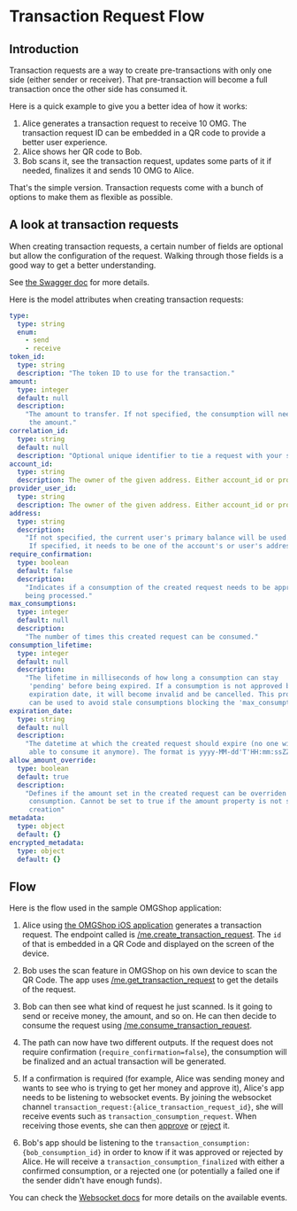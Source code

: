 # Transaction Request Flow

## Introduction

Transaction requests are a way to create pre-transactions with only one side (either sender or receiver). That pre-transaction will become a full transaction once the other side has consumed it.


Here is a quick example to give you a better idea of how it works:

1. Alice generates a transaction request to receive 10 OMG. The transaction request ID can be embedded in a QR code to provide a better user experience.
2. Alice shows her QR code to Bob.
3. Bob scans it, see the transaction request, updates some parts of it if needed, finalizes it and sends 10 OMG to Alice.

That's the simple version. Transaction requests come with a bunch of options to make them as flexible as possible.

## A look at transaction requests

When creating transaction requests, a certain number of fields are optional but allow the configuration of the request. Walking through those fields is a good way to get a better understanding.

See [the Swagger doc](https://ewallet.demo.omisego.io/api/docs.ui#/TransactionRequest/transaction_request_create) for more details.

Here is the model attributes when creating transaction requests:

```yaml
type:
  type: string
  enum:
    - send
    - receive
token_id:
  type: string
  description: "The token ID to use for the transaction."
amount:
  type: integer
  default: null
  description:
    "The amount to transfer. If not specified, the consumption will need to set
     the amount."
correlation_id:
  type: string
  default: null
  description: "Optional unique identifier to tie a request with your system."
account_id:
  type: string
  description: The owner of the given address. Either account_id or provider_user_id needs to be filled.  
provider_user_id:
  type: string
  description: The owner of the given address. Either account_id or provider_user_id needs to be filled. 
address:
  type: string
  description:
    "If not specified, the current user's primary balance will be used.
     If specified, it needs to be one of the account's or user's addresses."
require_confirmation:
  type: boolean
  default: false
  description:
    "Indicates if a consumption of the created request needs to be approved before
    being processed."
max_consumptions:
  type: integer
  default: null
  description:
    "The number of times this created request can be consumed."
consumption_lifetime:
  type: integer
  default: null
  description:
    "The lifetime in milliseconds of how long a consumption can stay
     'pending' before being expired. If a consumption is not approved before its
     expiration date, it will become invalid and be cancelled. This property
     can be used to avoid stale consumptions blocking the 'max_consumptions' count."
expiration_date:
  type: string
  default: null
  description:
    "The datetime at which the created request should expire (no one will be
     able to consume it anymore). The format is yyyy-MM-dd'T'HH:mm:ssZZZZZ."
allow_amount_override:
  type: boolean
  default: true
  description:
    "Defines if the amount set in the created request can be overriden in a
     consumption. Cannot be set to true if the amount property is not set at
     creation"
metadata:
  type: object
  default: {}
encrypted_metadata:
  type: object
  default: {}
```

## Flow

Here is the flow used in the sample OMGShop application:

1. Alice using [the OMGShop iOS application](https://github.com/omisego/sample-ios) generates a transaction request. The endpoint called is [/me.create_transaction_request](https://ewallet.demo.omisego.io/api/docs.ui#/TransactionRequest/create_transaction_request). The `id` of that is embedded in a QR Code and displayed on the screen of the device.

2. Bob uses the scan feature in OMGShop on his own device to scan the QR Code. The app uses [/me.get_transaction_request](https://ewallet.demo.omisego.io/api/docs.ui#/TransactionRequest/get_transaction_request) to get the details of the request.

3. Bob can then see what kind of request he just scanned. Is it going to send or receive money, the amount, and so on. He can then decide to consume the request using [/me.consume_transaction_request](https://ewallet.demo.omisego.io/api/docs.ui#/TransactionRequest/consume_transaction_request).

4. The path can now have two different outputs. If the request does not require confirmation (`require_confirmation=false`), the consumption will be finalized and an actual transaction will be generated.

5. If a confirmation is required (for example, Alice was sending money and wants to see who is trying to get her money and approve it), Alice's app needs to be listening to websocket events. By joining the websocket channel `transaction_request:{alice_transaction_request_id}`, she will receive events such as `transaction_consumption_request`. When receiving those events, she can then [approve](https://ewallet.demo.omisego.io/api/docs.ui#/TransactionRequest/approve_transaction_consumption) or [reject](https://ewallet.demo.omisego.io/api/docs.ui#/TransactionRequest/reject_transaction_consumption) it.

6. Bob's app should be listening to the `transaction_consumption:{bob_consumption_id}` in order to know if it was approved or rejected by Alice. He will receive a `transaction_consumption_finalized` with either a confirmed consumption, or a rejected one (or potentially a failed one if the sender didn't have enough funds).

You can check the [Websocket docs](/docs/websockets/ewallet_api.md) for more details on the available events.
